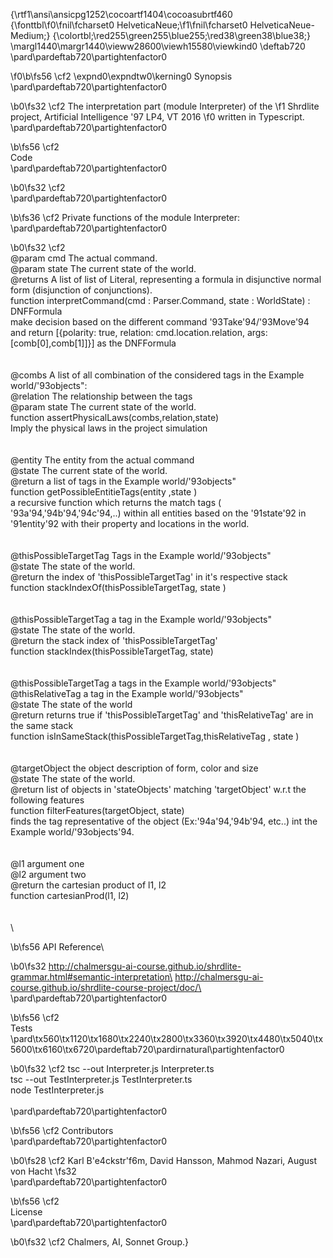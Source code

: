 {\rtf1\ansi\ansicpg1252\cocoartf1404\cocoasubrtf460
{\fonttbl\f0\fnil\fcharset0 HelveticaNeue;\f1\fnil\fcharset0 HelveticaNeue-Medium;}
{\colortbl;\red255\green255\blue255;\red38\green38\blue38;}
\margl1440\margr1440\vieww28600\viewh15580\viewkind0
\deftab720
\pard\pardeftab720\partightenfactor0

\f0\b\fs56 \cf2 \expnd0\expndtw0\kerning0
Synopsis\
\pard\pardeftab720\partightenfactor0

\b0\fs32 \cf2 The interpretation part (module Interpreter) of the 
\f1 Shrdlite project, Artificial Intelligence \'97 LP4, VT 2016 
\f0  written in Typescript.\
\pard\pardeftab720\partightenfactor0

\b\fs56 \cf2 \
Code \
\pard\pardeftab720\partightenfactor0

\b0\fs32 \cf2 \
\pard\pardeftab720\partightenfactor0

\b\fs36 \cf2 Private functions of the module Interpreter:\
\pard\pardeftab720\partightenfactor0

\b0\fs32 \cf2 \
@param cmd The actual command.\
@param state The current state of the world. \
@returns A list of list of Literal, representing a formula in disjunctive normal form (disjunction of conjunctions). \
function interpretCommand(cmd : Parser.Command, state : WorldState) : DNFFormula\
 make decision based on the different command \'93Take\'94/\'93Move\'94 and return [\{polarity: true, relation: cmd.location.relation, args: [comb[0],comb[1]]\}] as the DNFFormula\
\
\
@combs A list of all combination of the considered tags in the Example world/\'93objects": \
@relation The relationship between the tags\
@param state The current state of the world. \
function assertPhysicalLaws(combs,relation,state) \
 Imply the physical laws in the project simulation\
  \
\
@entity The entity from the actual command\
@state The current state of the world. \
@return a list of tags in the Example world/\'93objects" \
function getPossibleEntitieTags(entity ,state ) \
 a recursive function which returns the match tags ( \'93a\'94,\'94b\'94,\'94c\'94,..) within all entities based on the \'91state\'92 in \'91entity\'92  with their property and locations in the world.\
\
\
@thisPossibleTargetTag Tags in the Example world/\'93objects"\
@state The state of the world. \
@return  the index of 'thisPossibleTargetTag' in it's respective stack\
function stackIndexOf(thisPossibleTargetTag, state )\
\
\
@thisPossibleTargetTag a tag in the Example world/\'93objects"\
@state The state of the world.\
@return  the stack index of 'thisPossibleTargetTag'\
function stackIndex(thisPossibleTargetTag, state)\
\
\
@thisPossibleTargetTag a tags in the Example world/\'93objects"\
@thisRelativeTag a tag in the Example world/\'93objects"\
@state The state of the world\
@return returns true if 'thisPossibleTargetTag' and 'thisRelativeTag' are in the same stack\
function isInSameStack(thisPossibleTargetTag,thisRelativeTag , state ) \
\
\
@targetObject the object description of form, color and size\
@state The state of the world. \
@return list of objects in 'stateObjects' matching 'targetObject' w.r.t the following features\
function filterFeatures(targetObject, state)\
 finds the tag representative of the object (Ex:\'94a\'94,\'94b\'94, etc..) int the Example world/\'93objects\'94.\
\
\
@l1 argument one\
@l2 argument two\
@return the cartesian product of l1, l2\
function cartesianProd(l1, l2) \
\
\
\
 
\b\fs56 API Reference\

\b0\fs32 http://chalmersgu-ai-course.github.io/shrdlite-grammar.html#semantic-interpretation\
http://chalmersgu-ai-course.github.io/shrdlite-course-project/doc/\
\pard\pardeftab720\partightenfactor0

\b\fs56 \cf2 \
Tests\
\pard\tx560\tx1120\tx1680\tx2240\tx2800\tx3360\tx3920\tx4480\tx5040\tx5600\tx6160\tx6720\pardeftab720\pardirnatural\partightenfactor0

\b0\fs32 \cf2 tsc --out Interpreter.js Interpreter.ts\
tsc --out TestInterpreter.js TestInterpreter.ts\
node TestInterpreter.js \
\
\pard\pardeftab720\partightenfactor0

\b\fs56 \cf2 Contributors\
\pard\pardeftab720\partightenfactor0

\b0\fs28 \cf2 Karl B\'e4ckstr\'f6m, David Hansson, Mahmod Nazari, August von Hacht
\fs32 \
\pard\pardeftab720\partightenfactor0

\b\fs56 \cf2 \
License\
\pard\pardeftab720\partightenfactor0

\b0\fs32 \cf2 Chalmers, AI, Sonnet Group.}